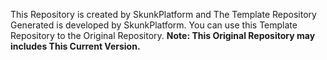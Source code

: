 This Repository is created by SkunkPlatform and The Template Repository Generated is developed by SkunkPlatform. You can use this Template Repository to the Original Repository.
**Note: This Original Repository may includes This Current Version.**
